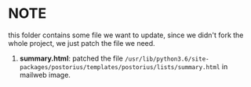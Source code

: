 # NOTE
this folder contains some file we want to update, since we didn't fork the whole
project, we just patch the file we need.

1. **summary.html**: patched the file `/usr/lib/python3.6/site-packages/postorius/templates/postorius/lists/summary.html` in mailweb image.